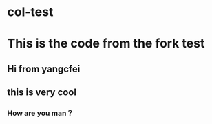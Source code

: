 # col-test
# This is the code from the fork test
## Hi from yangcfei
## this is very cool
### How are you man？
